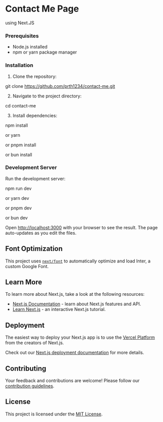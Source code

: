 # Contact Me Page

using Next.JS 

### Prerequisites

- Node.js installed
- npm or yarn package manager

### Installation

1. Clone the repository:

git clone https://github.com/prth1234/contact-me.git


2. Navigate to the project directory:

cd contact-me


3. Install dependencies:

npm install

or
yarn

or
pnpm install

or
bun install



### Development Server

Run the development server:

npm run dev

or
yarn dev

or
pnpm dev

or
bun dev


Open [http://localhost:3000](http://localhost:3000) with your browser to see the result. The page auto-updates as you edit the files.

## Font Optimization

This project uses [`next/font`](https://nextjs.org/docs/basic-features/font-optimization) to automatically optimize and load Inter, a custom Google Font.

## Learn More

To learn more about Next.js, take a look at the following resources:

- [Next.js Documentation](https://nextjs.org/docs) - learn about Next.js features and API.
- [Learn Next.js](https://nextjs.org/learn) - an interactive Next.js tutorial.

## Deployment

The easiest way to deploy your Next.js app is to use the [Vercel Platform](https://vercel.com/new?utm_medium=default-template&filter=next.js&utm_source=create-next-app&utm_campaign=create-next-app-readme) from the creators of Next.js.

Check out our [Next.js deployment documentation](https://nextjs.org/docs/deployment) for more details.

## Contributing

Your feedback and contributions are welcome! Please follow our [contribution guidelines](CONTRIBUTING.md).

## License

This project is licensed under the [MIT License](LICENSE).
